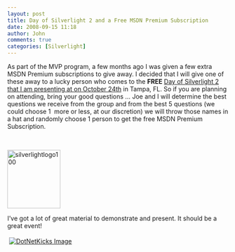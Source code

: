 ```yaml
---
layout: post
title: Day of Silverlight 2 and a Free MSDN Premium Subscription
date: 2008-09-15 11:18
author: John
comments: true
categories: [Silverlight]
---
```

<p>As part of the MVP program, a few months ago I was given a few extra MSDN Premium subscriptions to give away. I decided that I will give one of these away to a lucky person who comes to the <strong>FREE</strong>&nbsp;<a href="http://msevents.microsoft.com/CUI/EventDetail.aspx?EventID=1032387218&amp;culture=en-US">Day of Silverlight 2 that I am presenting at on October 24th</a> in Tampa, FL. So if you are planning on attending, bring your good questions &hellip; Joe and I will determine the best questions we receive from the group and from the best 5 questions (we could choose 1&nbsp; more or less, at our discretion) we will throw those names in a hat and randomly choose 1 person to get the free MSDN Premium Subscription.</p>
<p>&nbsp;</p>
<p><img title="silverlightlogo100" height="133" alt="silverlightlogo100" width="121" border="0" src="/wp-content/uploads/files/media/image/WindowsLiveWriter/Events_13B45/silverlightlogo100_thumb.jpg" /></p>
<p>I&rsquo;ve got a lot of great material to demonstrate and present. It should be a great event!</p>
<div class="wlWriterHeaderFooter" style="padding-right: 4px; padding-left: 4px; padding-bottom: 4px; margin: 0px; padding-top: 4px; text-align: left"><a href="http://www.dotnetkicks.com/kick/?url=/all/day-of-silverlight-2-and-a-free-msdn-premium-subscription/"><img alt="DotNetKicks Image" border="0" src="http://www.dotnetkicks.com/Services/Images/KickItImageGenerator.ashx?url=/all/day-of-silverlight-2-and-a-free-msdn-premium-subscription/&amp;bgcolor=0080C0&amp;fgcolor=FFFFFF&amp;border=000000&amp;cbgcolor=D4E1ED&amp;cfgcolor=000000" /></a></div>
<div class="wlWriterHeaderFooter" style="padding-right: 4px; padding-left: 4px; padding-bottom: 4px; margin: 0px; padding-top: 4px; text-align: left"><script type="text/javascript">var dzone_url = '/all/day-of-silverlight-2-and-a-free-msdn-premium-subscription/'; var dzone_title = 'Day of Silverlight 2 and a Free MSDN Premium Subscription'; var dzone_blurb = 'Day of Silverlight 2 and a Free MSDN Premium Subscription'; var dzone_style = '2';</script><script language="javascript" src="http://widgets.dzone.com/widgets/zoneit.js"></script></div>

